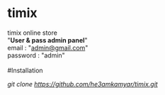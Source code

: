 # timix
timix online store
<br/>
"<b>User & pass admin panel</b>"
<br/>
email : "admin@gmail.com"
<br/>
password : "admin"
<br/>
<br/>
#Installation

<i>git clone https://github.com/he3amkamyar/timix.git</i>
